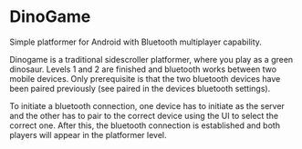 # DinoGame
Simple platformer for Android with Bluetooth multiplayer capability. 

Dinogame is a traditional sidescroller platformer, where you play as a green dinosaur.
Levels 1 and 2 are finished and bluetooth works between two mobile devices. Only prerequisite is that the two 
bluetooth devices have been paired previously (see paired in the devices bluetooth settings).

To initiate a bluetooth connection, one device has to initiate as the server and the other has to pair to the correct device using the UI to select the correct one.
After this, the bluetooth connection is established and both players will appear in the platformer level.


